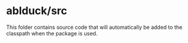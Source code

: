 # ablduck/src

This folder contains source code that will automatically be added to the classpath when
the package is used.
